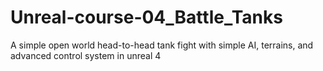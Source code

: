 # Unreal-course-04_Battle_Tanks
A simple open world head-to-head tank fight with simple AI, terrains, and advanced control system in unreal 4
